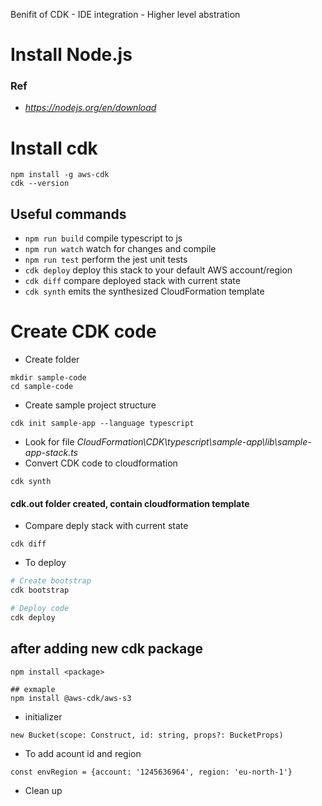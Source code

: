 Benifit of CDK
    - IDE integration
    - Higher level abstration

# Install Node.js
### Ref
- *https://nodejs.org/en/download*

# Install cdk
```
npm install -g aws-cdk
cdk --version
```

## Useful commands

* `npm run build`   compile typescript to js
* `npm run watch`   watch for changes and compile
* `npm run test`    perform the jest unit tests
* `cdk deploy`      deploy this stack to your default AWS account/region
* `cdk diff`        compare deployed stack with current state
* `cdk synth`       emits the synthesized CloudFormation template

# Create CDK code
- Create folder
```
mkdir sample-code
cd sample-code
```
- Create sample project structure
```
cdk init sample-app --language typescript
```
- Look for file *CloudFormation\CDK\typescript\sample-app\lib\sample-app-stack.ts*
- Convert CDK code to cloudformation
```
cdk synth
```
#### cdk.out folder created, contain cloudformation template

- Compare deply stack with current state
```
cdk diff
```

- To deploy 
```sh
# Create bootstrap
cdk bootstrap

# Deploy code
cdk deploy
```

## after adding new cdk package 
```
npm install <package>

## exmaple
npm install @aws-cdk/aws-s3
```

- initializer
```
new Bucket(scope: Construct, id: string, props?: BucketProps)
```

- To add acount id and region
```
const envRegion = {account: '1245636964', region: 'eu-north-1'}
```
- Clean up
```

```